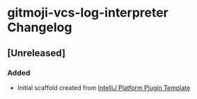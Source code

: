 <!-- Keep a Changelog guide -> https://keepachangelog.com -->

# gitmoji-vcs-log-interpreter Changelog

## [Unreleased]
### Added
- Initial scaffold created from [IntelliJ Platform Plugin Template](https://github.com/JetBrains/intellij-platform-plugin-template)
